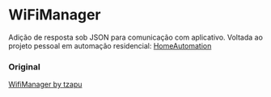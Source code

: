 # WiFiManager

Adição de resposta sob JSON para comunicação com aplicativo.
Voltada ao projeto pessoal em automação residencial: [HomeAutomation](https://github.com/DaviMagalhaes/homeautomation)

### Original

[WifiManager by tzapu](https://github.com/tzapu/WiFiManager)

